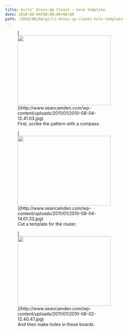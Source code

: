 ```yaml
---
title: Girls’ Dress-Up Closet — hole template
date: 2010-08-04T00:00:09+00:00
path: /2010/08/04/girls-dress-up-closet-hole-template
---
```

<figure id="attachment_311" style="width: 300px" class="wp-caption alignnone">[<img src="http://www.seancamden.com/wp-content/uploads/2011/01/2010-08-04-12.41.03-300x225.jpg" alt="" title="2010-08-04 12.41.03" width="300" height="225" class="alignnone size-medium wp-image-304" srcset="http://seancamden.cosm/wp-content/uploads/2011/01/2010-08-04-12.41.03-300x225.jpg 300w, http://seancamden.cosm/wp-content/uploads/2011/01/2010-08-04-12.41.03-1024x768.jpg 1024w" sizes="(max-width: 300px) 100vw, 300px" />](http://www.seancamden.com/wp-content/uploads/2011/01/2010-08-04-12.41.03.jpg)<figcaption class="wp-caption-text">First, scribe the pattern with a compass.</figcaption></figure>
  
<figure id="attachment_312" style="width: 300px" class="wp-caption alignnone">[<img src="http://www.seancamden.com/wp-content/uploads/2011/01/2010-08-04-14.01.33-300x225.jpg" alt="" title="2010-08-04 14.01.33" width="300" height="225" class="alignnone size-medium wp-image-305" srcset="http://seancamden.cosm/wp-content/uploads/2011/01/2010-08-04-14.01.33-300x225.jpg 300w, http://seancamden.cosm/wp-content/uploads/2011/01/2010-08-04-14.01.33-1024x768.jpg 1024w" sizes="(max-width: 300px) 100vw, 300px" />](http://www.seancamden.com/wp-content/uploads/2011/01/2010-08-04-14.01.33.jpg)<figcaption class="wp-caption-text">Cut a template for the router.</figcaption></figure>
  
<figure id="attachment_310" style="width: 300px" class="wp-caption alignnone">[<img src="http://www.seancamden.com/wp-content/uploads/2011/01/2010-08-02-12.40.47-300x225.jpg" alt="" title="2010-08-02 12.40.47" width="300" height="225" class="alignnone size-medium wp-image-306" srcset="http://seancamden.cosm/wp-content/uploads/2011/01/2010-08-02-12.40.47-300x225.jpg 300w, http://seancamden.cosm/wp-content/uploads/2011/01/2010-08-02-12.40.47-1024x768.jpg 1024w" sizes="(max-width: 300px) 100vw, 300px" />](http://www.seancamden.com/wp-content/uploads/2011/01/2010-08-02-12.40.47.jpg)<figcaption class="wp-caption-text">And then make holes in these boards.</figcaption></figure>